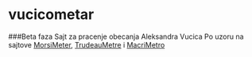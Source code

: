 # vucicometar
###Beta faza
Sajt za pracenje obecanja Aleksandra Vucica
Po uzoru na sajtove [MorsiMeter](http://morsimeter.com/ "Egipat 2012"), [TrudeauMetre](https://www.trudeaumetre.ca/ "Kanada 2015") i [MacriMetro](https://www.macrimetro.com/ "Argentina 2015")